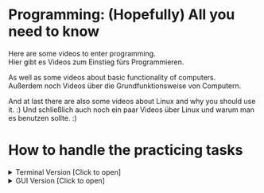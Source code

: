 # Programming: (Hopefully) All you need to know

Here are some videos to enter programming.  
Hier gibt es Videos zum Einstieg fürs Programmieren.  

As well as some videos about basic functionality of computers.  
Außerdem noch Videos über die Grundfunktionsweise von Computern.  

And at last there are also some videos about Linux and why you should use it. :)
Und schließlich auch noch ein paar Videos über Linux und warum man es benutzen sollte. :)  

# How to handle the practicing tasks

<details><summary>Terminal Version [Click to open]</summary>
<p>

## Terminal Version

Simply start the `start.bat` or `start.sh` file.  

This should start the main terminal program and otherwise give you some information about how to make it run.

### Advanced way to start the program  
  
There are serveral tasks you can practice with.  
To access them properly run the following command inside this folder in terminal:

`python course_program/start.py`  

> In case python3 is not the default the program will inform you

* You will be prompted for a level.  
* Select "Beginner" and then "Standard".

> If you want to start directly as beginner, execute the following  
> `python course_program/start.py --mode=beginner --info-level=standard`  
> or like this:  
> `python course_program/start.py -m=beginner -i=standard`  

This ensures that you only get the beginner tasks with standard info  
Later on you can also access more advanced tasks or advanced info for beginner tasks  

> You can access all tutorials as well as practicing tasks through this program!  

</p>
</details>

<details><summary>GUI Version [Click to open]</summary>
<p>

## GUI Version

Simply start the `startGUI.bat` or `startGUI.sh` file.

This should start the main terminal program and otherwise give you some information about how to make it run.

> The GUI version is still work in progress and does nothing at the moment.  
> Which does not mean that it isn't worth a quick look :)  

### Advanced way to start the program  

There are serveral tasks you can practice with.  
To access them properly run the following command inside this folder in terminal:  

```bash  
python how_to_program_app/startGUI.py`
```

> In case python3 is not the default the program will inform you  
> More info will be added in the future  


</p>
</details>



